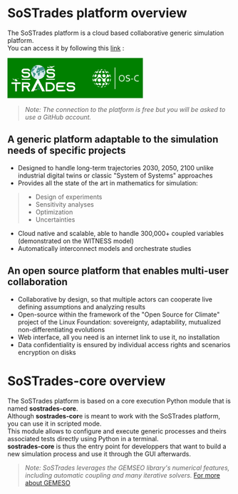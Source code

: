 # SoSTrades platform overview

The SoSTrades platform is a cloud based collaborative generic simulation platform​.\
You can access it by following this [link](https://validation.osc-tsa.com/) :

[![homepage](../images/platform_logo.png)](https://validation.osc-tsa.com/ "Access open SoSTrades simulation platform")

> *Note: The connection to the platform is free but you will be asked to use a GitHub account.*

## A generic platform adaptable to the simulation needs of specific projects

* Designed to handle long-term trajectories 2030, 2050, 2100 unlike industrial digital twins or classic "System of Systems" approaches 
* Provides all the state of the art in mathematics for simulation:
>* Design of experiments
>* Sensitivity analyses
>* Optimization
>* Uncertainties
* Cloud native and scalable, able to handle 300,000+ coupled variables (demonstrated on the WITNESS model)
* Automatically interconnect models and orchestrate studies

## An open source platform that enables multi-user collaboration

* Collaborative by design, so that multiple actors can cooperate live defining assumptions and analyzing results
* Open-source within the framework of the "Open Source for Climate" project of the Linux Foundation: sovereignty, adaptability, mutualized non-differentiating evolutions
* Web interface, all you need is an internet link to use it, no installation
* Data confidentiality is ensured by individual access rights and scenarios encryption on disks

# SoSTrades-core overview

The SoSTrades platform is based on a core execution Python module that is named **sostrades-core**.\
Although **sostrades-cor**e is meant to work with the SoSTrades platform, you can use it in scripted mode.\
This module allows to configure and execute generic processes and theirs associated tests directly using Python in a terminal.\
**sostrades-core** is thus the entry point for developpers that want to build a new simulation process and use it through the GUI afterwards.

> *Note: SoSTrades leverages the GEMSEO library's numerical features, including automatic coupling and many iterative solvers.* [For more about GEMESO](https://gemseo.readthedocs.io/en/stable/)


